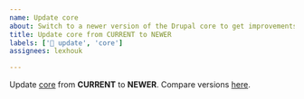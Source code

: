 ```yaml
---
name: Update core
about: Switch to a newer version of the Drupal core to get improvements and new features.
title: Update core from CURRENT to NEWER
labels: ['📢 update', 'core']
assignees: lexhouk

---
```


Update [core](https://www.drupal.org/project/drupal) from **CURRENT** to **NEWER**. Compare versions [here](https://git.drupalcode.org/project/drupal/-/compare/10.CURRENT...10.NEWER).

